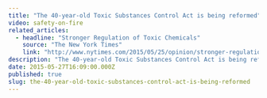 ```yaml
---
title: "The 40-year-old Toxic Substances Control Act is being reformed"
video: safety-on-fire
related_articles:
  - headline: "Stronger Regulation of Toxic Chemicals"
    source: "The New York Times"
    link: "http://www.nytimes.com/2015/05/25/opinion/stronger-regulation-of-toxic-chemicals.html?mabReward=A4&action=click&pgtype=Homepage&region=CColumn&module=Recommendation&src=rechp&WT.nav=RecEngine&_r=0"
description: "The 40-year-old Toxic Substances Control Act is being reformed, but will it have teeth? The story of TRIS shows how hard it is to regulate chemicals."
date: 2015-05-27T16:09:00.000Z
published: true
slug: the-40-year-old-toxic-substances-control-act-is-being-reformed
---
```


